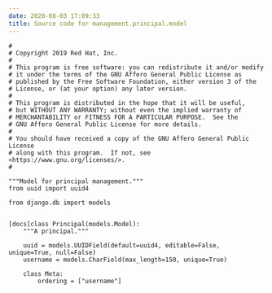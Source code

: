 ```yaml
---
date: 2020-08-03 17:09:33
title: Source code for management.principal.model
---
```


    #
    # Copyright 2019 Red Hat, Inc.
    #
    # This program is free software: you can redistribute it and/or modify
    # it under the terms of the GNU Affero General Public License as
    # published by the Free Software Foundation, either version 3 of the
    # License, or (at your option) any later version.
    #
    # This program is distributed in the hope that it will be useful,
    # but WITHOUT ANY WARRANTY; without even the implied warranty of
    # MERCHANTABILITY or FITNESS FOR A PARTICULAR PURPOSE.  See the
    # GNU Affero General Public License for more details.
    #
    # You should have received a copy of the GNU Affero General Public License
    # along with this program.  If not, see <https://www.gnu.org/licenses/>.
    #
    
    """Model for principal management."""
    from uuid import uuid4
    
    from django.db import models
    
    
    [docs]class Principal(models.Model):
        """A principal."""
    
        uuid = models.UUIDField(default=uuid4, editable=False, unique=True, null=False)
        username = models.CharField(max_length=150, unique=True)
    
        class Meta:
            ordering = ["username"]